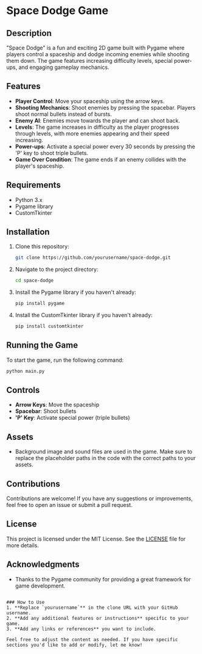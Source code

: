 
# Space Dodge Game

## Description
"Space Dodge" is a fun and exciting 2D game built with Pygame where players control a spaceship and dodge incoming enemies while shooting them down. The game features increasing difficulty levels, special power-ups, and engaging gameplay mechanics.

## Features
- **Player Control**: Move your spaceship using the arrow keys.
- **Shooting Mechanics**: Shoot enemies by pressing the spacebar. Players shoot normal bullets instead of bursts.
- **Enemy AI**: Enemies move towards the player and can shoot back.
- **Levels**: The game increases in difficulty as the player progresses through levels, with more enemies appearing and their speed increasing.
- **Power-ups**: Activate a special power every 30 seconds by pressing the 'P' key to shoot triple bullets.
- **Game Over Condition**: The game ends if an enemy collides with the player's spaceship.

## Requirements
- Python 3.x
- Pygame library
- CustomTkinter
## Installation
1. Clone this repository:
   ```bash
   git clone https://github.com/yourusername/space-dodge.git
   ```
2. Navigate to the project directory:
   ```bash
   cd space-dodge
   ```
3. Install the Pygame library if you haven't already:
   ```bash
   pip install pygame
   ```
4. Install the CustomTkinter library if you haven't already:
   ```bash
   pip install customtkinter
   ```
## Running the Game
To start the game, run the following command:
```bash
python main.py
```

## Controls
- **Arrow Keys**: Move the spaceship
- **Spacebar**: Shoot bullets
- **'P' Key**: Activate special power (triple bullets)

## Assets
- Background image and sound files are used in the game. Make sure to replace the placeholder paths in the code with the correct paths to your assets.

## Contributions
Contributions are welcome! If you have any suggestions or improvements, feel free to open an issue or submit a pull request.

## License
This project is licensed under the MIT License. See the [LICENSE](LICENSE) file for more details.

## Acknowledgments
- Thanks to the Pygame community for providing a great framework for game development.
```

### How to Use
1. **Replace `yourusername`** in the clone URL with your GitHub username.
2. **Add any additional features or instructions** specific to your game.
3. **Add any links or references** you want to include.

Feel free to adjust the content as needed. If you have specific sections you'd like to add or modify, let me know!
